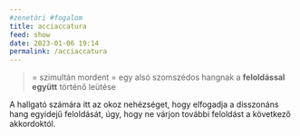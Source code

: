 ```yaml
---
#zenetöri #fogalom
title: acciaccatura
feed: show
date: 2023-01-06 19:14
permalink: /acciaccatura
---
```


> = szimultán mordent
> = egy alsó szomszédos hangnak a **feloldással együtt** történő leütése

A hallgató számára itt az okoz nehézséget, hogy elfogadja a disszonáns hang egyidejű feloldását, úgy, hogy ne várjon további feloldást a következő akkordoktól.